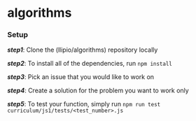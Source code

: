# algorithms

### Setup

***step1***: Clone the (llipio/algorithms) repository locally

***step2***: To install all of the dependencies, run `npm install`

***step3***: Pick an issue that you would like to work on

***step4***: Create a solution for the problem you want to work only

***step5***: To test your function, simply run `npm run test curriculum/js1/tests/<test_number>.js`

